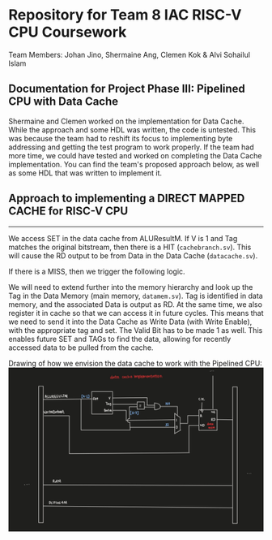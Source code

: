 # Repository for Team 8 IAC RISC-V CPU Coursework

Team Members: Johan Jino, Shermaine Ang, Clemen Kok & Alvi Sohailul Islam 

## Documentation for Project Phase III: Pipelined CPU with Data Cache

Shermaine and Clemen worked on the implementation for Data Cache. While the approach and some HDL was written, the code is untested. This was because the team had to reshift its focus to implementing byte addressing and getting the test program to work properly. If the team had more time, we could have tested and worked on completing the Data Cache implementation. You can find the team's proposed approach below, as well as some HDL that was written to implement it.

## Approach to implementing a DIRECT MAPPED CACHE for RISC-V CPU
---

We access SET in the data cache from ALUResultM. If V is 1 and Tag matches the original bitstream, then there is a HIT (`cachebranch.sv`). This will cause the RD output to be from Data in the Data Cache (`datacache.sv`).

If there is a MISS, then we trigger the following logic.

We will need to extend further into the memory hierarchy and look up the Tag in the Data Memory (main memory, `datamem.sv`). Tag is identified in data memory, and the associated Data is output as RD. At the same time, we also register it in cache so that we can access it in future cycles. This means that we need to send it into the Data Cache as Write Data (with Write Enable), with the appropriate tag and set. The Valid Bit has to be made 1 as well. This enables future SET and TAGs to find the data, allowing for recently accessed data to be pulled from the cache.

Drawing of how we envision the data cache to work with the Pipelined CPU:
![Alt text](data_cache_drawing.jpg)

